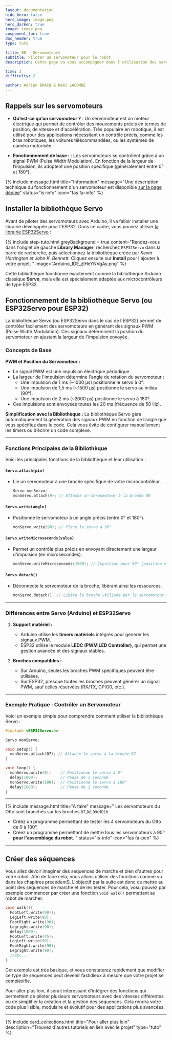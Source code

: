 ```yaml
---
layout: documentation
hide_hero: false
hero_image: image.png
hero_darken: true
image: image.png
component_toc: true
doc_header: true
type: tuto

title: 08 - Servomoteurs
subtitle: Piloter un servomoteur pour le robot
description: Cette page va vous accompagner dans l'utilisation des servomoteurs sur le Otto-MKS

time: 3
difficulty: 2

author: Adrien BRACQ & Rémi LACOMBE
---
```


## Rappels sur les servomoteurs

- **Qu’est-ce qu’un servomoteur ?** :
  Un servomoteur est un moteur électrique qui permet de contrôler des mouvements précis en termes de position, de vitesse et d'accélération. Très populaire en robotique, il est utilisé pour des applications nécessitant un contrôle précis, comme les bras robotiques, les voitures télécommandées, ou les systèmes de caméra motorisée.


- **Fonctionnement de base :** :
  Les servomoteurs se contrôlent grâce à un signal PWM (Pulse Width Modulation). En fonction de la largeur de l’impulsion, ils adoptent une position spécifique (généralement entre 0° et 180°).

{% include message.html 
title="Information" 
message="Une description technique du fonctionnement d'un servomoteur est disponible [sur la page dédiée](../../ressources/servomotor)" 
status="is-info" 
icon="fas fa-info" %}

## Installer la bibliothèque Servo

Avant de piloter des servomoteurs avec Arduino, il va falloir installer une librairie développée pour l'ESP32. Dans ce cadre, vous pouvez utiliser [la librairie ESP32Servo](https://madhephaestus.github.io/ESP32Servo/annotated.html) :

{% include step-tuto.html 
greyBackground = true
content="Rendez-vous dans l'onglet de gauche **Library Manager**, recherchez `ESP32Servo` dans la barre de recherche, puis sélectionnez la bibliothèque créée par *Kevin Harrington et John K. Bennett.* Cliquez ensuite sur **Install** pour l'ajouter à votre projet.
" 
image="Arduino_IDE_zlHeYNVgAy.png" 
%}

Cette bibliothèque fonctionne exactement comme la bibliothèque Arduino classique **Servo**, mais elle est spécialement adaptée aux microcontrôleurs de type ESP32.

## Fonctionnement de la bibliothèque Servo (ou ESP32Servo pour ESP32)

La bibliothèque Servo (ou ESP32Servo dans le cas de l'ESP32) permet de contrôler facilement des servomoteurs en générant des signaux PWM (Pulse Width Modulation). Ces signaux déterminent la position du servomoteur en ajustant la largeur de l'impulsion envoyée.

### Concepts de Base

**PWM et Position du Servomoteur :**

  - Le signal PWM est une impulsion électrique périodique.
  - La largeur de l'impulsion détermine l'angle de rotation du servomoteur :
    - Une impulsion de 1 ms (~1000 µs) positionne le servo à 0°.
    - Une impulsion de 1,5 ms (~1500 µs) positionne le servo au milieu (90°).
    - Une impulsion de 2 ms (~2000 µs) positionne le servo à 180°.
  - Ces impulsions sont envoyées toutes les 20 ms (fréquence de 50 Hz).

**Simplification avec la Bibliothèque :** La bibliothèque Servo gère automatiquement la génération des signaux PWM en fonction de l’angle que vous spécifiez dans le code. Cela vous évite de configurer manuellement les timers ou d’écrire un code complexe.

---

### Fonctions Principales de la Bibliothèque

Voici les principales fonctions de la bibliothèque et leur utilisation :

#### `Servo.attach(pin)`
   - Lie un servomoteur à une broche spécifique de votre microcontrôleur.
     ```cpp
     Servo monServo;
     monServo.attach(9); // Attache un servomoteur à la broche D9
     ```

#### `Servo.write(angle)`
   - Positionne le servomoteur à un angle précis (entre 0° et 180°).
     ```cpp
     monServo.write(90); // Place le servo à 90°
     ```

#### `Servo.writeMicroseconds(value)`
   - Permet un contrôle plus précis en envoyant directement une largeur d'impulsion (en microsecondes).
     ```cpp
     monServo.writeMicroseconds(1500); // Impulsion pour 90° (position médiane)
     ```

#### `Servo.detach()`
   - Déconnecte le servomoteur de la broche, libérant ainsi les ressources.
     ```cpp
     monServo.detach(); // Libère la broche utilisée par le servomoteur
     ```

---

### Différences entre Servo (Arduino) et ESP32Servo
1. **Support matériel :**
   - Arduino utilise les **timers matériels** intégrés pour générer les signaux PWM.
   - ESP32 utilise le module **LEDC (PWM LED Controller)**, qui permet une gestion avancée et des signaux stables.

2. **Broches compatibles :**
   - Sur Arduino, seules les broches PWM spécifiques peuvent être utilisées.
   - Sur ESP32, presque toutes les broches peuvent générer un signal PWM, sauf celles réservées (RX/TX, GPIO0, etc.).

---

### Exemple Pratique : Contrôler un Servomoteur
Voici un exemple simple pour comprendre comment utiliser la bibliothèque Servo :

```cpp
#include <ESP32Servo.h>

Servo monServo;

void setup() {
  monServo.attach(D7); // Attache le servo à la broche D7
}

void loop() {
  monServo.write(0);    // Positionne le servo à 0°
  delay(1000);          // Pause de 1 seconde
  monServo.write(180);  // Positionne le servo à 180°
  delay(1000);          // Pause de 1 seconde
}
```

---

{% include message.html 
title="A faire" 
message="
Les servomoteurs du Otto sont branchés sur les broches `D7`,`D8`,`D9`et`D10`

- Créez un programme permettant de tester les 4 servomoteurs du Otto de 0 à 180°.
- Créez un programme permettant de mettre tous les servomoteurs à 90° **pour l'assemblage du robot**.
" 
status="is-info" 
icon="fas fa-pen" %}

---

## Créer des séquences

Vous allez devoir imaginer des séquences de marche et bien d'autres pour votre robot. Afin de faire cela, nous allons utiliser des foncitons comme vu dans les chapitres précédentS. L'objectif par la suite est donc de mettre au point des séquences de marche et de les tester. Pour cela, vosu pouvez par exemple commencer par créer une fonction `void walk()` permettant au robot de marcher. 

```cpp
void walk(){
  FootLeft.write(90));
  LegLeft.write(90);
  FootRight.write(90);
  Legright.write(90);
  delay(1000);
  FootLeft.write(45);
  LegLeft.write(90);
  FootRight.write(90);
  Legright.write(90);
  //etc...
}
```

Cet exemple est très basique, et vous constaterez rapidement que modifier ce type de séquences peut devenir fastidieux à mesure que votre projet se complexifie. 

Pour aller plus loin, il serait intéressant d'intégrer des fonctions qui permettent de piloter plusieurs servomoteurs avec des vitesses différentes ou de simplifier la création et la gestion des séquences. Cela rendra votre code plus lisible, modulaire et évolutif pour des applications plus avancées.

---

{%
  include card_collections.html
  title="Pour aller plus loin"
  description="Trouvez d'autres tutoriels en lien avec le projet"
  type="tuto"
%}